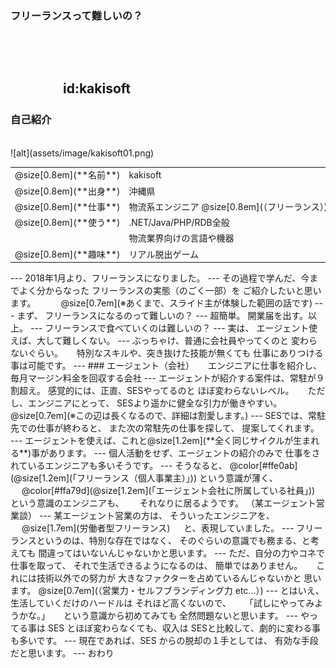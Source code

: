 ### フリーランスって難しいの？


　
　  
　  
　　　　id:kakisoft
---
### 自己紹介

<br>
<div class="left">
![alt](assets/image/kakisoft01.png)
</div>
<div class="right">
  <table style="white-space: nowrap;border-style: none;">
    <tr>
      <td>@size[0.8em](**名前**)</td>
      <td>
        kakisoft
      </td>
    </tr>
    <tr>
      <td>@size[0.8em](**出身**)</td>
      <td>沖縄県</td>
    </tr>
    <tr>
      <td>@size[0.8em](**仕事**)</td>
      <td>物流系エンジニア @size[0.8em](（フリーランス）)</td>
    </tr>
    <tr>
      <td>@size[0.8em](**使う**)</td>
      <td>.NET/Java/PHP/RDB全般</td>
    </tr>
    <tr>
      <td>&nbsp;</td>
      <td>物流業界向けの言語や機器</td>
    </tr>
    <tr>
      <td>@size[0.8em](**趣味**)</td>
      <td>リアル脱出ゲーム</td>
    </tr>
  </table>
</div>
---
2018年1月より、フリーランスになりました。
---
その過程で学んだ、今までよく分からなった  
フリーランスの実態（のごく一部）を  
ご紹介したいと思います。
　  
　  
@size[0.7em](※あくまで、スライド主が体験した範囲の話です)
---
まず、  
フリーランスになるのって難しいの？
---
超簡単。  
開業届を出す。以上。
---
フリーランスで食べていくのは難しいの？
---
実は、  
エージェント使えば、大して難しくない。  
---
ぶっちゃけ、普通に会社員やってくのと  
変わらないぐらい。    
　  
特別なスキルや、突き抜けた技能が無くても  
仕事にありつける事は可能です。
---
### エージェント（会社）
　  
エンジニアに仕事を紹介し、  
毎月マージン料金を回収する会社
---
エージェントが紹介する案件は、常駐が９割超え。  
感覚的には、正直、SESやってるのと  
ほぼ変わらないレベル。  
　  
ただし、エンジニアにとって、  
SESより遥かに健全な引力が働きやすい。  
@size[0.7em](※この辺は長くなるので、詳細は割愛します。)
---
SESでは、常駐先での仕事が終わると、  
また次の常駐先の仕事を探して、  
提案してくれます。
---
エージェントを使えば、これと@size[1.2em](**全く同じサイクルが生まれる**)事があります。
---
個人活動をせず、エージェントの紹介のみで  
仕事をされているエンジニアも多いそうです。    
---
そうなると、  
@color[#ffe0ab](@size[1.2em](「フリーランス（個人事業主）」))  
という意識が薄く、  
　  
@color[#ffa79d](@size[1.2em](「エージェント会社に所属している社員」))  
という意識のエンジニアも、　　
それなりに居るようです。  
（某エージェント営業談）
---
某エージェント営業の方は、  
そういったエンジニアを、  
　  
@size[1.7em](労働者型フリーランス)  
　  
と、表現していました。
---
フリーランスというのは、特別な存在ではなく、  
そのぐらいの意識でも務まる、と考えても  
間違ってはいないんじゃないかと思います。
---
ただ、自分の力やコネで仕事を取って、  
それで生活できるようになるのは、  
簡単ではありません。  
　  
これには技術以外での努力が  
大きなファクターを占めているんじゃないかと  
思います。  
@size[0.7em](（営業力・セルフブランディング力 etc...）)
---
とはいえ、生活していくだけのハードルは  
それほど高くないので、  
　  
「試しにやってみようかな。」  
　  
という意識から初めてみても  
全然問題ないと思います。
---
やってる事は SES とほぼ変わらなくても、収入は  
SESと比較して、劇的に変わる事も多いです。  
---
現在であれば、SES からの脱却の１手としては、  
有効な手段だと思います。
---
おわり